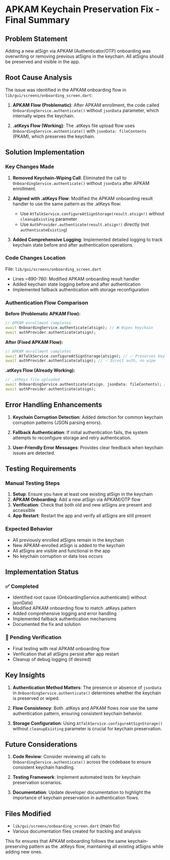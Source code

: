 # APKAM Keychain Preservation Fix - Final Summary

## Problem Statement
Adding a new atSign via APKAM (Authenticator/OTP) onboarding was overwriting or removing previous atSigns in the keychain. All atSigns should be preserved and visible in the app.

## Root Cause Analysis
The issue was identified in the APKAM onboarding flow in `lib/gui/screens/onboarding_screen.dart`:

1. **APKAM Flow (Problematic)**: After APKAM enrollment, the code called `OnboardingService.authenticate()` without `jsonData` parameter, which internally wipes the keychain.

2. **.atKeys Flow (Working)**: The .atKeys file upload flow uses `OnboardingService.authenticate()` with `jsonData: fileContents` (PKAM), which preserves the keychain.

## Solution Implementation

### Key Changes Made

1. **Removed Keychain-Wiping Call**: Eliminated the call to `OnboardingService.authenticate()` without `jsonData` after APKAM enrollment.

2. **Aligned with .atKeys Flow**: Modified the APKAM onboarding result handler to use the same pattern as the .atKeys flow:
   - Use `AtTalkService.configureAtSignStorage(result.atsign!)` without `cleanupExisting` parameter
   - Use `AuthProvider.authenticate(result.atsign!)` directly (not `authenticateExisting`)

3. **Added Comprehensive Logging**: Implemented detailed logging to track keychain state before and after authentication operations.

### Code Changes Location
File: `lib/gui/screens/onboarding_screen.dart`
- Lines ~690-760: Modified APKAM onboarding result handler
- Added keychain state logging before and after authentication
- Implemented fallback authentication with storage reconfiguration

### Authentication Flow Comparison

**Before (Problematic APKAM Flow):**
```dart
// APKAM enrollment completes
await OnboardingService.authenticate(atsign); // ❌ Wipes keychain
await authProvider.authenticate(atsign);
```

**After (Fixed APKAM Flow):**
```dart
// APKAM enrollment completes
await AtTalkService.configureAtSignStorage(atsign); // ✅ Preserves keychain
await authProvider.authenticate(atsign); // ✅ Direct auth, no wipe
```

**.atKeys Flow (Already Working):**
```dart
// .atKeys file uploaded
await OnboardingService.authenticate(atsign, jsonData: fileContents); // ✅ PKAM, preserves keychain
await authProvider.authenticate(atsign);
```

## Error Handling Enhancements

1. **Keychain Corruption Detection**: Added detection for common keychain corruption patterns (JSON parsing errors).

2. **Fallback Authentication**: If initial authentication fails, the system attempts to reconfigure storage and retry authentication.

3. **User-Friendly Error Messages**: Provides clear feedback when keychain issues are detected.

## Testing Requirements

### Manual Testing Steps
1. **Setup**: Ensure you have at least one existing atSign in the keychain
2. **APKAM Onboarding**: Add a new atSign via APKAM/OTP flow
3. **Verification**: Check that both old and new atSigns are present and accessible
4. **App Restart**: Restart the app and verify all atSigns are still present

### Expected Behavior
- All previously enrolled atSigns remain in the keychain
- New APKAM-enrolled atSign is added to the keychain
- All atSigns are visible and functional in the app
- No keychain corruption or data loss occurs

## Implementation Status

### ✅ Completed
- Identified root cause (OnboardingService.authenticate() without jsonData)
- Modified APKAM onboarding flow to match .atKeys pattern
- Added comprehensive logging and error handling
- Implemented fallback authentication mechanisms
- Documented the fix and solution

### 🔄 Pending Verification
- Final testing with real APKAM onboarding flow
- Verification that all atSigns persist after app restart
- Cleanup of debug logging (if desired)

## Key Insights

1. **Authentication Method Matters**: The presence or absence of `jsonData` in `OnboardingService.authenticate()` determines whether the keychain is preserved or wiped.

2. **Flow Consistency**: Both .atKeys and APKAM flows now use the same authentication pattern, ensuring consistent keychain behavior.

3. **Storage Configuration**: Using `AtTalkService.configureAtSignStorage()` without `cleanupExisting` parameter is crucial for keychain preservation.

## Future Considerations

1. **Code Review**: Consider reviewing all calls to `OnboardingService.authenticate()` across the codebase to ensure consistent keychain handling.

2. **Testing Framework**: Implement automated tests for keychain preservation scenarios.

3. **Documentation**: Update developer documentation to highlight the importance of keychain preservation in authentication flows.

## Files Modified
- `lib/gui/screens/onboarding_screen.dart` (main fix)
- Various documentation files created for tracking and analysis

This fix ensures that APKAM onboarding follows the same keychain-preserving pattern as the .atKeys flow, maintaining all existing atSigns while adding new ones.
